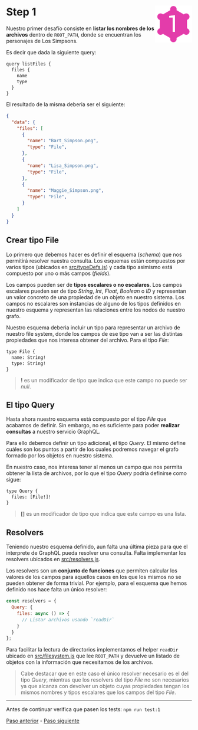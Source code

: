 # Step 1 <img align="right" width="100" height="100" src="../img/graphql-fs-level-1.png">

Nuestro primer desafío consiste en **listar los nombres de los archivos** dentro de `ROOT_PATH`, donde se encuentran los personajes de Los Simpsons.

Es decir que dada la siguiente query:

```gql
query listFiles {
  files {
    name
    type
  }
}
```

El resultado de la misma deberia ser el siguiente:

```json
{
  "data": {
    "files": [
      {
        "name": "Bart_Simpson.png",
        "type": "File",
      },
      {
        "name": "Lisa_Simpson.png",
        "type": "File",
      },
      {
        "name": "Maggie_Simpson.png",
        "type": "File",
      }
    ]
  }
}
```

## Crear tipo __File__

Lo primero que debemos hacer es definir el esquema (_schema_) que nos permitirá resolver nuestra consulta. Los esquemas están compuestos por varios tipos (ubicados en [src/typeDefs.js](../src/typeDefs.js)) y cada tipo asimismo está compuesto por uno o más campos (_fields_).

Los campos pueden ser de **tipos escalares o no escalares**. Los campos escalares pueden ser de tipo _String_, _Int_, _Float_, _Boolean_ o _ID_ y representan un valor concreto de una propiedad de un objeto en nuestro sistema. Los campos no escalares son instancias de alguno de los tipos definidos en nuestro esquema y representan las relaciones entre los nodos de nuestro grafo.

Nuestro esquema deberia incluir un tipo para representar un archivo de nuestro file system, donde los campos de ese tipo van a ser las distintas propiedades que nos interesa obtener del archivo. Para el tipo _File_:

```gql
type File {
  name: String!
  type: String!
}
```

> __!__ es un modificador de tipo que indica que este campo no puede ser _null_.

## El tipo __Query__

Hasta ahora nuestro esquema está compuesto por el tipo _File_ que acabamos de definir. Sin embargo, no es suficiente para poder **realizar consultas** a nuestro servicio GraphQL.

Para ello debemos definir un tipo adicional, el tipo _Query_. El mismo define cuáles son los puntos a partir de los cuales podremos navegar el grafo formado por los objetos en nuestro sistema.

En nuestro caso, nos interesa tener al menos un campo que nos permita obtener la lista de archivos, por lo que el tipo _Query_ podría definirse como sigue:

```gql
type Query {
  files: [File!]!
}
```

> __[]__ es un modificador de tipo que indica que este campo es una lista.

## __Resolvers__

Teniendo nuestro esquema definido, aun falta una última pieza para que el interprete de GraphQL pueda resolver una consulta. Falta implementar los resolvers ubicados en [src/resolvers.js](../src/resolvers.js).

Los resolvers son un **conjunto de funciones** que permiten calcular los valores de los campos para aquellos casos en los que los mismos no se pueden obtener de forma trivial. Por ejemplo, para el esquema que hemos definido nos hace falta un único resolver:

```js
const resolvers = {
  Query: {
    files: async () => {
      // Listar archivos usando `readDir`
    }
  }
};
```

Para facilitar la lectura de directorios implementamos el helper `readDir` ubicado en [src/filesystem.js](../src/filesystem.js) que lee `ROOT_PATH` y devuelve un listado de objetos con la información que necesitamos de los archivos.

> Cabe destacar que en este caso el único resolver necesario es el del tipo _Query_, mientras que los resolvers del tipo _File_ no son necesarios ya que alcanza con devolver un objeto cuyas propiedades tengan los mismos nombres y tipos escalares que los campos del tipo _File_.

---

Antes de continuar verifica que pasen los tests: `npm run test:1`

[Paso anterior](STEP-0.md) - [Paso siguiente](STEP-2.md)

